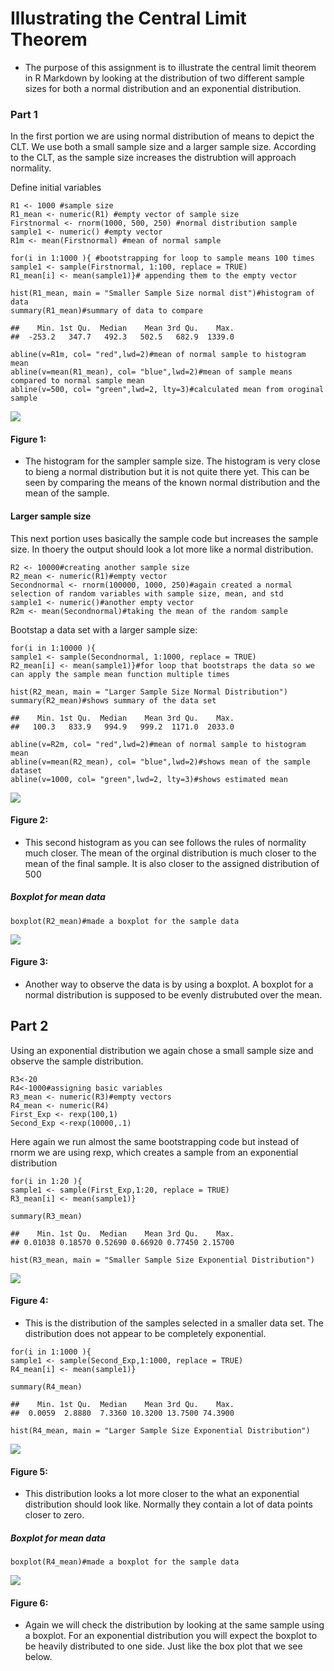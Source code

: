 Illustrating the Central Limit Theorem
======================================

-   The purpose of this assignment is to illustrate the central limit
    theorem in R Markdown by looking at the distribution of two
    different sample sizes for both a normal distribution and an
    exponential distribution.

### Part 1

In the first portion we are using normal distribution of means to depict
the CLT. We use both a small sample size and a larger sample size.
According to the CLT, as the sample size increases the distrubtion will
approach normality.

Define initial variables

    R1 <- 1000 #sample size
    R1_mean <- numeric(R1) #empty vector of sample size
    Firstnormal <- rnorm(1000, 500, 250) #normal distribution sample
    sample1 <- numeric() #empty vector
    R1m <- mean(Firstnormal) #mean of normal sample

    for(i in 1:1000 ){ #bootstrapping for loop to sample means 100 times
    sample1 <- sample(Firstnormal, 1:100, replace = TRUE)
    R1_mean[i] <- mean(sample1)}# appending them to the empty vector

    hist(R1_mean, main = "Smaller Sample Size normal dist")#histogram of data
    summary(R1_mean)#summary of data to compare 

    ##    Min. 1st Qu.  Median    Mean 3rd Qu.    Max. 
    ##  -253.2   347.7   492.3   502.5   682.9  1339.0

    abline(v=R1m, col= "red",lwd=2)#mean of normal sample to histogram mean
    abline(v=mean(R1_mean), col= "blue",lwd=2)#mean of sample means compared to normal sample mean
    abline(v=500, col= "green",lwd=2, lty=3)#calculated mean from oroginal sample

![](CGreen_Homework_4_6306_files/figure-markdown_strict/unnamed-chunk-3-1.png)<!-- -->

#### Figure 1:

-   The histogram for the sampler sample size. The histogram is very
    close to bieng a normal distribution but it is not quite there yet.
    This can be seen by comparing the means of the known normal
    distribution and the mean of the sample.

#### Larger sample size

This next portion uses basically the sample code but increases the
sample size. In thoery the output should look a lot more like a normal
distribution.

    R2 <- 10000#creating another sample size
    R2_mean <- numeric(R1)#empty vector
    Secondnormal <- rnorm(100000, 1000, 250)#again created a normal selection of random variables with sample size, mean, and std
    sample1 <- numeric()#another empty vector
    R2m <- mean(Secondnormal)#taking the mean of the random sample

Bootstap a data set with a larger sample size:

    for(i in 1:10000 ){
    sample1 <- sample(Secondnormal, 1:1000, replace = TRUE)
    R2_mean[i] <- mean(sample1)}#for loop that bootstraps the data so we can apply the sample mean function multiple times

    hist(R2_mean, main = "Larger Sample Size Normal Distribution")
    summary(R2_mean)#shows summary of the data set

    ##    Min. 1st Qu.  Median    Mean 3rd Qu.    Max. 
    ##   100.3   833.9   994.9   999.2  1171.0  2033.0

    abline(v=R2m, col= "red",lwd=2)#mean of normal sample to histogram mean
    abline(v=mean(R2_mean), col= "blue",lwd=2)#shows mean of the sample dataset 
    abline(v=1000, col= "green",lwd=2, lty=3)#shows estimated mean

![](CGreen_Homework_4_6306_files/figure-markdown_strict/unnamed-chunk-6-1.png)<!-- -->

#### Figure 2:

-   This second histogram as you can see follows the rules of normality
    much closer. The mean of the orginal distribution is much closer to
    the mean of the final sample. It is also closer to the assigned
    distribution of 500

##### Boxplot for mean data

    boxplot(R2_mean)#made a boxplot for the sample data

![](CGreen_Homework_4_6306_files/figure-markdown_strict/unnamed-chunk-7-1.png)<!-- -->

#### Figure 3:

-   Another way to observe the data is by using a boxplot. A boxplot for
    a normal distribution is supposed to be evenly distrubuted over
    the mean.

Part 2
------

Using an exponential distribution we again chose a small sample size and
observe the sample distribution.

    R3<-20
    R4<-1000#assigning basic variables
    R3_mean <- numeric(R3)#empty vectors
    R4_mean <- numeric(R4)
    First_Exp <- rexp(100,1)
    Second_Exp <-rexp(10000,.1)

Here again we run almost the same bootstrapping code but instead of
rnorm we are using rexp, which creates a sample from an exponential
distribution

    for(i in 1:20 ){
    sample1 <- sample(First_Exp,1:20, replace = TRUE)
    R3_mean[i] <- mean(sample1)}

    summary(R3_mean)

    ##    Min. 1st Qu.  Median    Mean 3rd Qu.    Max. 
    ## 0.01038 0.18570 0.52690 0.66920 0.77450 2.15700

    hist(R3_mean, main = "Smaller Sample Size Exponential Distribution")

![](CGreen_Homework_4_6306_files/figure-markdown_strict/unnamed-chunk-10-1.png)<!-- -->

#### Figure 4:

-   This is the distribution of the samples selected in a smaller
    data set. The distribution does not appear to be
    completely exponential.

<!-- -->

    for(i in 1:1000 ){
    sample1 <- sample(Second_Exp,1:1000, replace = TRUE)
    R4_mean[i] <- mean(sample1)}

    summary(R4_mean)

    ##    Min. 1st Qu.  Median    Mean 3rd Qu.    Max. 
    ##  0.0059  2.8880  7.3360 10.3200 13.7500 74.3900

    hist(R4_mean, main = "Larger Sample Size Exponential Distribution")

![](CGreen_Homework_4_6306_files/figure-markdown_strict/unnamed-chunk-12-1.png)<!-- -->

#### Figure 5:

-   This distribution looks a lot more closer to the what an exponential
    distribution should look like. Normally they contain a lot of data
    points closer to zero.

##### Boxplot for mean data

    boxplot(R4_mean)#made a boxplot for the sample data

![](CGreen_Homework_4_6306_files/figure-markdown_strict/unnamed-chunk-13-1.png)<!-- -->

#### Figure 6:

-   Again we will check the distribution by looking at the same sample
    using a boxplot. For an exponential distribution you will expect the
    boxplot to be heavily distributed to one side. Just like the box
    plot that we see below.
